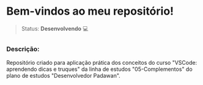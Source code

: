 # Bem-vindos ao meu repositório!

>Status: **Desenvolvendo** 💻

##

### **Descrição:** 

Repositório criado para aplicação prática dos conceitos do curso "VSCode: aprendendo dicas e truques" da linha de estudos "05-Complementos" do plano de estudos "Desenvolvedor Padawan".
